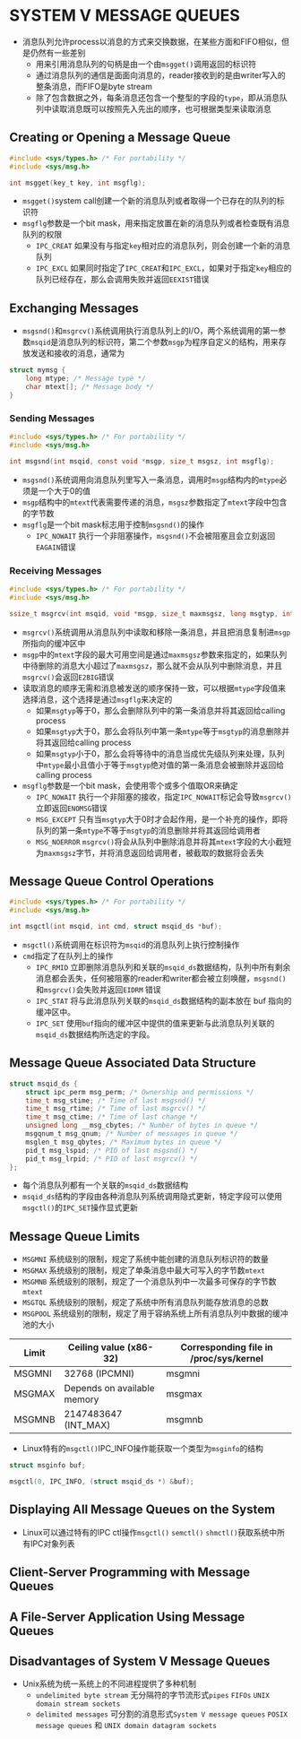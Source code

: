 # SYSTEM V MESSAGE QUEUES

- 消息队列允许process以消息的方式来交换数据，在某些方面和FIFO相似，但是仍然有一些差别
	- 用来引用消息队列的句柄是由一个由`msgget()`调用返回的标识符
	- 通过消息队列的通信是面面向消息的，reader接收到的是由writer写入的整条消息，而FIFO是byte stream
	- 除了包含数据之外，每条消息还包含一个整型的字段的`type`，即从消息队列中读取消息既可以按照先入先出的顺序，也可根据类型来读取消息

## Creating or Opening a Message Queue

```c
#include <sys/types.h> /* For portability */
#include <sys/msg.h>

int msgget(key_t key, int msgflg);
```

- `msgget()`system call创建一个新的消息队列或者取得一个已存在的队列的标识符
- `msgflg`参数是一个bit mask，用来指定放置在新的消息队列或者检查既有消息队列的权限
	- `IPC_CREAT` 如果没有与指定`key`相对应的消息队列，则会创建一个新的消息队列
	- `IPC_EXCL` 如果同时指定了`IPC_CREAT`和`IPC_EXCL`，如果对于指定`key`相应的队列已经存在，那么会调用失败并返回`EEXIST`错误

## Exchanging Messages

- `msgsnd()`和`msgrcv()`系统调用执行消息队列上的I/O，两个系统调用的第一参数`msqid`是消息队列的标识符，第二个参数`msgp`为程序自定义的结构，用来存放发送和接收的消息，通常为

```c
struct mymsg {  
    long mtype; /* Message type */
    char mtext[]; /* Message body */
}
```

### Sending Messages

```c
#include <sys/types.h> /* For portability */
#include <sys/msg.h>

int msgsnd(int msqid, const void *msgp, size_t msgsz, int msgflg);
```

- `msgsnd()`系统调用向消息队列里写入一条消息，调用时`msgp`结构内的`mtype`必须是一个大于0的值
- `msgp`结构中的`mtext`代表需要传递的消息，`msgsz`参数指定了`mtext`字段中包含的字节数
- `msgflg`是一个bit mask标志用于控制`msgsnd()`的操作
	- `IPC_NOWAIT` 执行一个非阻塞操作，`msgsnd()`不会被阻塞且会立刻返回`EAGAIN`错误

### Receiving Messages

```c
#include <sys/types.h> /* For portability */
#include <sys/msg.h>

ssize_t msgrcv(int msqid, void *msgp, size_t maxmsgsz, long msgtyp, int msgflg);
```

- `msgrcv()`系统调用从消息队列中读取和移除一条消息，并且把消息复制进`msgp`所指向的缓冲区中
- `msgp`中的`mtext`字段的最大可用空间是通过`maxmsgsz`参数来指定的，如果队列中待删除的消息大小超过了`maxmsgsz`，那么就不会从队列中删除消息，并且`msgrcv()`会返回`E2BIG`错误
- 读取消息的顺序无需和消息被发送的顺序保持一致，可以根据`mtype`字段值来选择消息，这个选择是通过`msgflg`来决定的
	- 如果`msgtyp`等于0，那么会删除队列中的第一条消息并将其返回给calling process
	- 如果`msgtyp`大于0，那么会将队列中第一条`mtype`等于`msgtyp`的消息删除并将其返回给calling process
	- 如果`msgtyp`小于0，那么会将等待中的消息当成优先级队列来处理，队列中`mtype`最小且值小于等于`msgtyp`绝对值的第一条消息会被删除并返回给calling process
- `msgflg`参数是一个bit mask，会使用零个或多个值取OR来确定
	- `IPC_NOWAIT` 执行一个非阻塞的接收，指定`IPC_NOWAIT`标记会导致`msgrcv()`立即返回`ENOMSG`错误
	- `MSG_EXCEPT` 只有当`msgtyp`大于0时才会起作用，是一个补充的操作，即将队列的第一条`mtype`不等于`msgtyp`的消息删除并将其返回给调用者
	- `MSG_NOERROR` `msgrcv()`将会从队列中删除消息并将其`mtext`字段的大小截短为`maxmsgsz`字节，并将消息返回给调用者，被截取的数据将会丢失

## Message Queue Control Operations

```c
#include <sys/types.h> /* For portability */
#include <sys/msg.h>

int msgctl(int msqid, int cmd, struct msqid_ds *buf);
```

- `msgctl()`系统调用在标识符为`msqid`的消息队列上执行控制操作
- `cmd`指定了在队列上的操作
	- `IPC_RMID` 立即删除消息队列和关联的`msqid_ds`数据结构，队列中所有剩余消息都会丢失，任何被阻塞的reader和writer都会被立刻唤醒，`msgsnd()`和`msgrcv()`会失败并返回`EIDRM`
	  错误
	- `IPC_STAT` 将与此消息队列关联的`msqid_ds`数据结构的副本放在 buf 指向的缓冲区中。
	- `IPC_SET` 使用`buf`指向的缓冲区中提供的值来更新与此消息队列关联的`msqid_ds`数据结构所选定的字段。

## Message Queue Associated Data Structure

```c
struct msqid_ds {
	struct ipc_perm msg_perm; /* Ownership and permissions */
	time_t msg_stime; /* Time of last msgsnd() */
 	time_t msg_rtime; /* Time of last msgrcv() */
 	time_t msg_ctime; /* Time of last change */
 	unsigned long __msg_cbytes; /* Number of bytes in queue */
 	msgqnum_t msg_qnum; /* Number of messages in queue */
 	msglen_t msg_qbytes; /* Maximum bytes in queue */
 	pid_t msg_lspid; /* PID of last msgsnd() */
 	pid_t msg_lrpid; /* PID of last msgrcv() */
};
```

- 每个消息队列都有一个关联的`msqid_ds`数据结构
- `msqid_ds`结构的字段由各种消息队列系统调用隐式更新，特定字段可以使用`msgctl()`的`IPC_SET`操作显式更新

## Message Queue Limits

- `MSGMNI` 系统级别的限制，规定了系统中能创建的消息队列标识符的数量
- `MSGMAX` 系统级别的限制，规定了单条消息中最大可写入的字节数`mtext`
- `MSGMNB` 系统级别的限制，规定了一个消息队列中一次最多可保存的字节数`mtext`
- `MSGTQL` 系统级别的限制，规定了系统中所有消息队列能存放消息的总数
- `MSGPOOL` 系统级别的限制，规定了用于容纳系统上所有消息队列中数据的缓冲池的大小

| Limit  | Ceiling value (x86-32)      | Corresponding file in /proc/sys/kernel |
|--------|-----------------------------|----------------------------------------|
| MSGMNI | 32768 (IPCMNI)              | msgmni                                 |
| MSGMAX | Depends on available memory | msgmax                                 |
| MSGMNB | 2147483647 (INT_MAX)        | msgmnb                                 |

- Linux特有的`msgctl()`IPC_INFO操作能获取一个类型为`msginfo`的结构

```c
struct msginfo buf;

msgctl(0, IPC_INFO, (struct msqid_ds *) &buf);
```

## Displaying All Message Queues on the System

- Linux可以通过特有的IPC ctl操作`msgctl()` `semctl()` `shmctl()`获取系统中所有IPC对象列表

## Client-Server Programming with Message Queues

## A File-Server Application Using Message Queues

## Disadvantages of System V Message Queues

- Unix系统为统一系统上的不同进程提供了多种机制
	- `undelimited byte stream` 无分隔符的字节流形式`pipes` `FIFOs` `UNIX domain stream sockets`
	- `delimited messages` 可分割的消息形式`System V message queues` `POSIX message queues` 和 `UNIX domain datagram sockets`